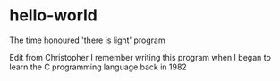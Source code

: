 # hello-world
The time honoured 'there is light' program

Edit from Christopher 
I remember writing this program when I began to learn the C programming language back in 1982

